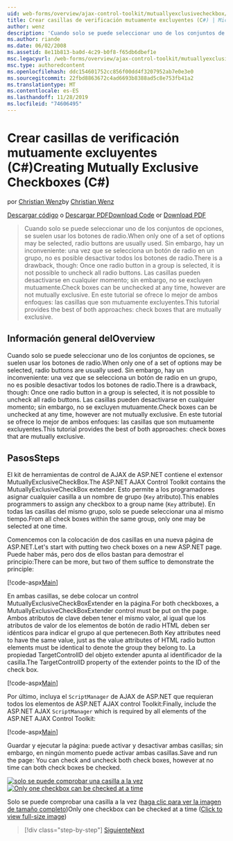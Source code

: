 ```yaml
---
uid: web-forms/overview/ajax-control-toolkit/mutuallyexclusivecheckbox/creating-mutually-exclusive-checkboxes-cs
title: Crear casillas de verificación mutuamente excluyentes (C#) | Microsoft Docs
author: wenz
description: 'Cuando solo se puede seleccionar uno de los conjuntos de opciones, se suelen usar los botones de radio. Sin embargo, hay un inconveniente: cuando se selecciona un botón de radio en un grupo,...'
ms.author: riande
ms.date: 06/02/2008
ms.assetid: 8e11b813-ba0d-4c29-b0f8-f65db6dbef1e
msc.legacyurl: /web-forms/overview/ajax-control-toolkit/mutuallyexclusivecheckbox/creating-mutually-exclusive-checkboxes-cs
msc.type: authoredcontent
ms.openlocfilehash: ddc154601752cc856f00dd4f3207952ab7e0e3e0
ms.sourcegitcommit: 22fbd8863672c4ad6693b8388ad5c8e753fb41a2
ms.translationtype: MT
ms.contentlocale: es-ES
ms.lasthandoff: 11/28/2019
ms.locfileid: "74606495"
---
```

# <a name="creating-mutually-exclusive-checkboxes-c"></a><span data-ttu-id="90382-104">Crear casillas de verificación mutuamente excluyentes (C#)</span><span class="sxs-lookup"><span data-stu-id="90382-104">Creating Mutually Exclusive Checkboxes (C#)</span></span>

<span data-ttu-id="90382-105">por [Christian Wenz](https://github.com/wenz)</span><span class="sxs-lookup"><span data-stu-id="90382-105">by [Christian Wenz](https://github.com/wenz)</span></span>

<span data-ttu-id="90382-106">[Descargar código](https://download.microsoft.com/download/9/3/f/93f8daea-bebd-4821-833b-95205389c7d0/MutuallyExclusiveCheckBox0.cs.zip) o [Descargar PDF](https://download.microsoft.com/download/b/6/a/b6ae89ee-df69-4c87-9bfb-ad1eb2b23373/mutuallyexclusivecheckbox0CS.pdf)</span><span class="sxs-lookup"><span data-stu-id="90382-106">[Download Code](https://download.microsoft.com/download/9/3/f/93f8daea-bebd-4821-833b-95205389c7d0/MutuallyExclusiveCheckBox0.cs.zip) or [Download PDF](https://download.microsoft.com/download/b/6/a/b6ae89ee-df69-4c87-9bfb-ad1eb2b23373/mutuallyexclusivecheckbox0CS.pdf)</span></span>

> <span data-ttu-id="90382-107">Cuando solo se puede seleccionar uno de los conjuntos de opciones, se suelen usar los botones de radio.</span><span class="sxs-lookup"><span data-stu-id="90382-107">When only one of a set of options may be selected, radio buttons are usually used.</span></span> <span data-ttu-id="90382-108">Sin embargo, hay un inconveniente: una vez que se selecciona un botón de radio en un grupo, no es posible desactivar todos los botones de radio.</span><span class="sxs-lookup"><span data-stu-id="90382-108">There is a drawback, though: Once one radio button in a group is selected, it is not possible to uncheck all radio buttons.</span></span> <span data-ttu-id="90382-109">Las casillas pueden desactivarse en cualquier momento; sin embargo, no se excluyen mutuamente.</span><span class="sxs-lookup"><span data-stu-id="90382-109">Check boxes can be unchecked at any time, however are not mutually exclusive.</span></span> <span data-ttu-id="90382-110">En este tutorial se ofrece lo mejor de ambos enfoques: las casillas que son mutuamente excluyentes.</span><span class="sxs-lookup"><span data-stu-id="90382-110">This tutorial provides the best of both approaches: check boxes that are mutually exclusive.</span></span>

## <a name="overview"></a><span data-ttu-id="90382-111">Información general del</span><span class="sxs-lookup"><span data-stu-id="90382-111">Overview</span></span>

<span data-ttu-id="90382-112">Cuando solo se puede seleccionar uno de los conjuntos de opciones, se suelen usar los botones de radio.</span><span class="sxs-lookup"><span data-stu-id="90382-112">When only one of a set of options may be selected, radio buttons are usually used.</span></span> <span data-ttu-id="90382-113">Sin embargo, hay un inconveniente: una vez que se selecciona un botón de radio en un grupo, no es posible desactivar todos los botones de radio.</span><span class="sxs-lookup"><span data-stu-id="90382-113">There is a drawback, though: Once one radio button in a group is selected, it is not possible to uncheck all radio buttons.</span></span> <span data-ttu-id="90382-114">Las casillas pueden desactivarse en cualquier momento; sin embargo, no se excluyen mutuamente.</span><span class="sxs-lookup"><span data-stu-id="90382-114">Check boxes can be unchecked at any time, however are not mutually exclusive.</span></span> <span data-ttu-id="90382-115">En este tutorial se ofrece lo mejor de ambos enfoques: las casillas que son mutuamente excluyentes.</span><span class="sxs-lookup"><span data-stu-id="90382-115">This tutorial provides the best of both approaches: check boxes that are mutually exclusive.</span></span>

## <a name="steps"></a><span data-ttu-id="90382-116">Pasos</span><span class="sxs-lookup"><span data-stu-id="90382-116">Steps</span></span>

<span data-ttu-id="90382-117">El kit de herramientas de control de AJAX de ASP.NET contiene el extensor MutuallyExclusiveCheckBox.</span><span class="sxs-lookup"><span data-stu-id="90382-117">The ASP.NET AJAX Control Toolkit contains the MutuallyExclusiveCheckBox extender.</span></span> <span data-ttu-id="90382-118">Esto permite a los programadores asignar cualquier casilla a un nombre de grupo (`Key` atributo).</span><span class="sxs-lookup"><span data-stu-id="90382-118">This enables programmers to assign any checkbox to a group name (`Key` attribute).</span></span> <span data-ttu-id="90382-119">En todas las casillas del mismo grupo, solo se puede seleccionar una al mismo tiempo.</span><span class="sxs-lookup"><span data-stu-id="90382-119">From all check boxes within the same group, only one may be selected at one time.</span></span>

<span data-ttu-id="90382-120">Comencemos con la colocación de dos casillas en una nueva página de ASP.NET.</span><span class="sxs-lookup"><span data-stu-id="90382-120">Let's start with putting two check boxes on a new ASP.NET page.</span></span> <span data-ttu-id="90382-121">Puede haber más, pero dos de ellos bastan para demostrar el principio:</span><span class="sxs-lookup"><span data-stu-id="90382-121">There can be more, but two of them suffice to demonstrate the principle:</span></span>

[!code-aspx[Main](creating-mutually-exclusive-checkboxes-cs/samples/sample1.aspx)]

<span data-ttu-id="90382-122">En ambas casillas, se debe colocar un control MutuallyExclusiveCheckBoxExtender en la página.</span><span class="sxs-lookup"><span data-stu-id="90382-122">For both checkboxes, a MutuallyExclusiveCheckBoxExtender control must be put on the page.</span></span> <span data-ttu-id="90382-123">Ambos atributos de clave deben tener el mismo valor, al igual que los atributos de valor de los elementos de botón de radio HTML deben ser idénticos para indicar el grupo al que pertenecen.</span><span class="sxs-lookup"><span data-stu-id="90382-123">Both Key attributes need to have the same value, just as the value attributes of HTML radio button elements must be identical to denote the group they belong to.</span></span> <span data-ttu-id="90382-124">La propiedad TargetControlID del objeto extender apunta al identificador de la casilla.</span><span class="sxs-lookup"><span data-stu-id="90382-124">The TargetControlID property of the extender points to the ID of the check box.</span></span>

[!code-aspx[Main](creating-mutually-exclusive-checkboxes-cs/samples/sample2.aspx)]

<span data-ttu-id="90382-125">Por último, incluya el `ScriptManager` de AJAX de ASP.NET que requieran todos los elementos de ASP.NET AJAX control Toolkit:</span><span class="sxs-lookup"><span data-stu-id="90382-125">Finally, include the ASP.NET AJAX `ScriptManager` which is required by all elements of the ASP.NET AJAX Control Toolkit:</span></span>

[!code-aspx[Main](creating-mutually-exclusive-checkboxes-cs/samples/sample3.aspx)]

<span data-ttu-id="90382-126">Guardar y ejecutar la página: puede activar y desactivar ambas casillas; sin embargo, en ningún momento puede activar ambas casillas.</span><span class="sxs-lookup"><span data-stu-id="90382-126">Save and run the page: You can check and uncheck both check boxes, however at no time can both check boxes be checked.</span></span>

<span data-ttu-id="90382-127">[![solo se puede comprobar una casilla a la vez](creating-mutually-exclusive-checkboxes-cs/_static/image2.png)](creating-mutually-exclusive-checkboxes-cs/_static/image1.png)</span><span class="sxs-lookup"><span data-stu-id="90382-127">[![Only one checkbox can be checked at a time](creating-mutually-exclusive-checkboxes-cs/_static/image2.png)](creating-mutually-exclusive-checkboxes-cs/_static/image1.png)</span></span>

<span data-ttu-id="90382-128">Solo se puede comprobar una casilla a la vez ([haga clic para ver la imagen de tamaño completo](creating-mutually-exclusive-checkboxes-cs/_static/image3.png))</span><span class="sxs-lookup"><span data-stu-id="90382-128">Only one checkbox can be checked at a time ([Click to view full-size image](creating-mutually-exclusive-checkboxes-cs/_static/image3.png))</span></span>

> [!div class="step-by-step"]
> [<span data-ttu-id="90382-129">Siguiente</span><span class="sxs-lookup"><span data-stu-id="90382-129">Next</span></span>](creating-mutually-exclusive-checkboxes-vb.md)
